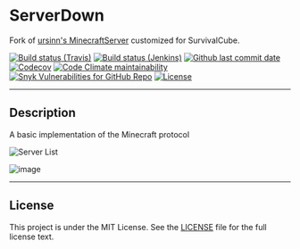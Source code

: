 # ServerDown
Fork of [ursinn's MinecraftServer](https://github.com/ursinn/MinecraftServer) customized for SurvivalCube.

[![Build status (Travis)](https://img.shields.io/travis/com/ursinn/MinecraftServer/develop?label=Travis&logo=travis)](https://travis-ci.com/ursinn/MinecraftServer)
[![Build status (Jenkins)](https://img.shields.io/jenkins/build?jobUrl=https%3A%2F%2Fci.ursinn.dev%2Fjob%2Fursinn%2Fjob%2FMinecraftServer%2Fjob%2Fdevelop%2F&label=Jenkins&logo=jenkins)](https://ci.ursinn.dev/job/ursinn/job/MinecraftServer)
[![Github last commit date](https://img.shields.io/github/last-commit/ursinn/MinecraftServer?label=Updated&logo=github)](https://github.com/ursinn/MinecraftServer/commits)
[![Codecov](https://img.shields.io/codecov/c/gh/ursinn/MinecraftServer?label=Coverage&logo=codecov)](https://app.codecov.io/gh/ursinn/MinecraftServer)
[![Code Climate maintainability](https://img.shields.io/codeclimate/maintainability/ursinn/MinecraftServer?label=Maintainability)](https://codeclimate.com/github/ursinn/MinecraftServer)
[![Snyk Vulnerabilities for GitHub Repo](https://img.shields.io/snyk/vulnerabilities/github/ursinn/MinecraftServer?label=Vulnerabilities)](https://snyk.io/test/github/ursinn/MinecraftServer)
[![License](https://img.shields.io/github/license/ursinn/MinecraftServer?label=License)](https://github.com/ursinn/MinecraftServer/blob/main/LICENSE)

---

## Description

A basic implementation of the Minecraft protocol

![Server List](https://user-images.githubusercontent.com/43764702/122618867-41801a00-d0e3-11eb-8d71-dcf0d3fed940.png)

![image](https://user-images.githubusercontent.com/43764702/122618904-5361bd00-d0e3-11eb-8c2b-6f02baff3d10.png)

---

## License

This project is under the MIT License. See the [LICENSE](https://github.com/ursinn/MinecraftServer/blob/main/LICENSE)
file for the full license text.
